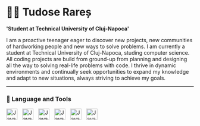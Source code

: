 # 🧑‍🎓 Tudose Rareș

**'Student at Technical University of Cluj-Napoca'**

I am a proactive teenager eager to discover new projects, new communities of hardworking people and new ways to solve problems. I am currently a student at Technical University of Cluj-Napoca, studing computer science. All coding projects are build from ground-up from planning and designing all the way to solving real-life problems with code. I thrive in dynamic environments and continually seek opportunities to expand my knowledge and adapt to new situations, always striving to achieve my goals.

---

### 🤖 Language and Tools

<img align="left" alt="Java" width ="30px" style ="padding-right:10px;" src=" https://cdn.jsdelivr.net/gh/devicons/devicon@latest/icons/java/java-plain-wordmark.svg" />
<img align="left" alt="Java" width ="30px" style ="padding-right:10px;" src="https://cdn.jsdelivr.net/gh/devicons/devicon@latest/icons/cplusplus/cplusplus-original.svg" />
<img align="left" alt="Java" width ="30px" style ="padding-right:10px;" src="https://cdn.jsdelivr.net/gh/devicons/devicon@latest/icons/html5/html5-plain-wordmark.svg" />                 
<img align="left" alt="Java" width ="30px" style ="padding-right:10px;" src="https://cdn.jsdelivr.net/gh/devicons/devicon@latest/icons/css3/
css3-original-wordmark.svg" />
<img align="left" alt="Java" width ="30px" style ="padding-right:10px;" src="https://cdn.jsdelivr.net/gh/devicons/devicon@latest/icons/opengl/opengl-original.svg" />
<img align="left" alt="Java" width ="30px" style ="padding-right:10px;" src="https://cdn.jsdelivr.net/gh/devicons/devicon@latest/icons/opencv/opencv-plain-wordmark.svg" />
<br/>

#
